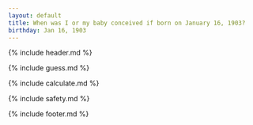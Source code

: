 ```yaml
---
layout: default
title: When was I or my baby conceived if born on January 16, 1903?
birthday: Jan 16, 1903
---
```


{% include header.md %}

{% include guess.md %}

{% include calculate.md %}

{% include safety.md %}

{% include footer.md %}



